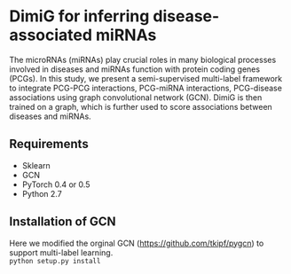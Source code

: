 # DimiG for inferring disease-associated miRNAs
The microRNAs (miRNAs) play crucial roles in many biological processes involved in diseases and miRNAs function with protein coding genes (PCGs). In this study, we present a semi-supervised multi-label framework to integrate PCG-PCG interactions, PCG-miRNA interactions, PCG-disease associations using graph convolutional network (GCN). DimiG is then trained on a graph, which is further used to score associations between diseases and miRNAs.

## Requirements
  * Sklearn
  * GCN
  * PyTorch 0.4 or 0.5
  * Python 2.7

## Installation of GCN
Here we modified the orginal GCN (https://github.com/tkipf/pygcn) to support multi-label learning. <br> 
```python setup.py install```
